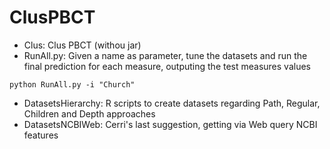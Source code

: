 # ClusPBCT

- Clus: Clus PBCT (withou jar)
- RunAll.py: Given a name as parameter, tune the datasets and run the final prediction for each measure, outputing the test measures values
```
python RunAll.py -i "Church"
```
- DatasetsHierarchy: R scripts to create datasets regarding Path, Regular, Children and Depth approaches
- DatasetsNCBIWeb: Cerri's last suggestion, getting via Web query NCBI features

